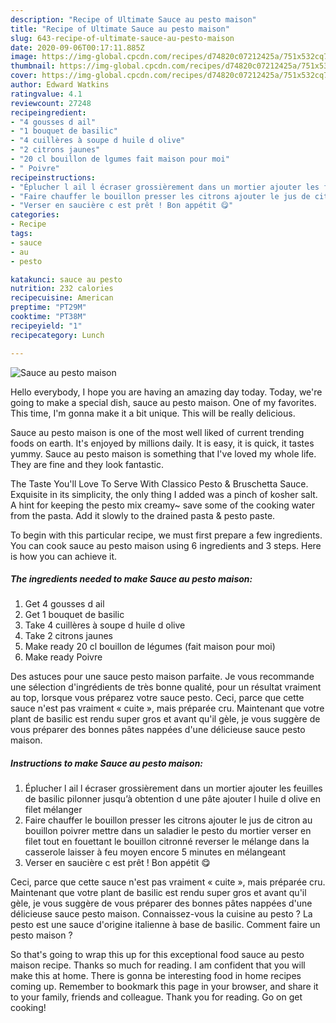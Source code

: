 ```yaml
---
description: "Recipe of Ultimate Sauce au pesto maison"
title: "Recipe of Ultimate Sauce au pesto maison"
slug: 643-recipe-of-ultimate-sauce-au-pesto-maison
date: 2020-09-06T00:17:11.885Z
image: https://img-global.cpcdn.com/recipes/d74820c07212425a/751x532cq70/sauce-au-pesto-maison-photo-principale-de-la-recette.jpg
thumbnail: https://img-global.cpcdn.com/recipes/d74820c07212425a/751x532cq70/sauce-au-pesto-maison-photo-principale-de-la-recette.jpg
cover: https://img-global.cpcdn.com/recipes/d74820c07212425a/751x532cq70/sauce-au-pesto-maison-photo-principale-de-la-recette.jpg
author: Edward Watkins
ratingvalue: 4.1
reviewcount: 27248
recipeingredient:
- "4 gousses d ail"
- "1 bouquet de basilic"
- "4 cuillères à soupe d huile d olive"
- "2 citrons jaunes"
- "20 cl bouillon de lgumes fait maison pour moi"
- " Poivre"
recipeinstructions:
- "Éplucher l ail l écraser grossièrement dans un mortier ajouter les feuilles de basilic pilonner jusqu’à obtention d une pâte ajouter l huile d olive en filet mélanger"
- "Faire chauffer le bouillon presser les citrons ajouter le jus de citron au bouillon poivrer mettre dans un saladier le pesto du mortier verser en filet tout en fouettant le bouillon citronné reverser le mélange dans la casserole laisser à feu moyen encore 5 minutes en mélangeant"
- "Verser en saucière c est prêt ! Bon appétit 😋"
categories:
- Recipe
tags:
- sauce
- au
- pesto

katakunci: sauce au pesto 
nutrition: 232 calories
recipecuisine: American
preptime: "PT29M"
cooktime: "PT38M"
recipeyield: "1"
recipecategory: Lunch

---
```



![Sauce au pesto maison](https://img-global.cpcdn.com/recipes/d74820c07212425a/751x532cq70/sauce-au-pesto-maison-photo-principale-de-la-recette.jpg)

Hello everybody, I hope you are having an amazing day today. Today, we're going to make a special dish, sauce au pesto maison. One of my favorites. This time, I'm gonna make it a bit unique. This will be really delicious.

Sauce au pesto maison is one of the most well liked of current trending foods on earth. It's enjoyed by millions daily. It is easy, it is quick, it tastes yummy. Sauce au pesto maison is something that I've loved my whole life. They are fine and they look fantastic.

The Taste You&#39;ll Love To Serve With Classico Pesto &amp; Bruschetta Sauce. Exquisite in its simplicity, the only thing I added was a pinch of kosher salt. A hint for keeping the pesto mix creamy~ save some of the cooking water from the pasta. Add it slowly to the drained pasta &amp; pesto paste.


To begin with this particular recipe, we must first prepare a few ingredients. You can cook sauce au pesto maison using 6 ingredients and 3 steps. Here is how you can achieve it.

<!--inarticleads1-->

##### The ingredients needed to make Sauce au pesto maison:

1. Get 4 gousses d ail
1. Get 1 bouquet de basilic
1. Take 4 cuillères à soupe d huile d olive
1. Take 2 citrons jaunes
1. Make ready 20 cl bouillon de légumes (fait maison pour moi)
1. Make ready  Poivre


Des astuces pour une sauce pesto maison parfaite. Je vous recommande une sélection d&#39;ingrédients de très bonne qualité, pour un résultat vraiment au top, lorsque vous préparez votre sauce pesto. Ceci, parce que cette sauce n&#39;est pas vraiment « cuite », mais préparée cru. Maintenant que votre plant de basilic est rendu super gros et avant qu&#39;il gèle, je vous suggère de vous préparer des bonnes pâtes nappées d&#39;une délicieuse sauce pesto maison. 

<!--inarticleads2-->

##### Instructions to make Sauce au pesto maison:

1. Éplucher l ail l écraser grossièrement dans un mortier ajouter les feuilles de basilic pilonner jusqu’à obtention d une pâte ajouter l huile d olive en filet mélanger
1. Faire chauffer le bouillon presser les citrons ajouter le jus de citron au bouillon poivrer mettre dans un saladier le pesto du mortier verser en filet tout en fouettant le bouillon citronné reverser le mélange dans la casserole laisser à feu moyen encore 5 minutes en mélangeant
1. Verser en saucière c est prêt ! Bon appétit 😋


Ceci, parce que cette sauce n&#39;est pas vraiment « cuite », mais préparée cru. Maintenant que votre plant de basilic est rendu super gros et avant qu&#39;il gèle, je vous suggère de vous préparer des bonnes pâtes nappées d&#39;une délicieuse sauce pesto maison. Connaissez-vous la cuisine au pesto ? La pesto est une sauce d&#39;origine italienne à base de basilic. Comment faire un pesto maison ? 

So that's going to wrap this up for this exceptional food sauce au pesto maison recipe. Thanks so much for reading. I am confident that you will make this at home. There is gonna be interesting food in home recipes coming up. Remember to bookmark this page in your browser, and share it to your family, friends and colleague. Thank you for reading. Go on get cooking!
